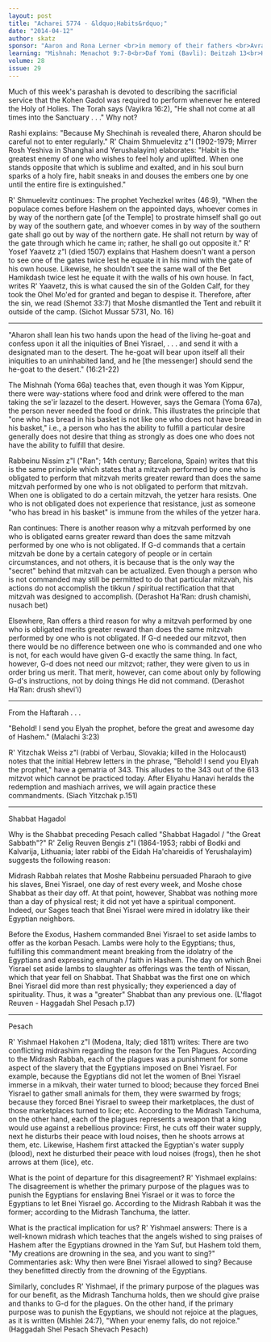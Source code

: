 ```yaml
---
layout: post
title: "Acharei 5774 - &ldquo;Habits&rdquo;"
date: "2014-04-12"
author: skatz
sponsor: "Aaron and Rona Lerner <br>in memory of their fathers <br>Avraham ben Yaakov Hakohen a\"h <br>and Yaakov Yonah ben Yisrael a\"h <br>&nbsp;&nbsp;&nbsp;<br>The Neugroschl family <br>on the yahrzeit of <br>Genendel bat Yaakov v'Rachel a\"h <br>&nbsp;&nbsp;&nbsp;<br>Martin and Michelle Swartz <br>on the yahrzeit of <br>his grandmother, Eva (nee Kalikow) Lichman a\"h"
learning: "Mishnah: Menachot 9:7-8<br>Daf Yomi (Bavli): Beitzah 13<br>Halachah: Mishnah Berurah 363:7-9"
volume: 28
issue: 29
---
```


Much of this week's parashah is devoted to describing the sacrificial service that the Kohen Gadol was required to perform whenever he entered the Holy of Holies. The Torah says (Vayikra 16:2), "He shall not come at all times into the Sanctuary . . ." Why not?

Rashi explains: "Because My Shechinah is revealed there, Aharon should be careful not to enter regularly." R' Chaim Shmuelevitz z"l (1902-1979; Mirrer Rosh Yeshiva in Shanghai and Yerushalayim) elaborates: "Habit is the greatest enemy of one who wishes to feel holy and uplifted. When one stands opposite that which is sublime and exalted, and in his soul burn sparks of a holy fire, habit sneaks in and douses the embers one by one until the entire fire is extinguished."

R' Shmuelevitz continues: The prophet Yechezkel writes (46:9), "When the populace comes before Hashem on the appointed days, whoever comes in by way of the northern gate \[of the Temple\] to prostrate himself shall go out by way of the southern gate, and whoever comes in by way of the southern gate shall go out by way of the northern gate. He shall not return by way of the gate through which he came in; rather, he shall go out opposite it." R' Yosef Yaavetz z"l (died 1507) explains that Hashem doesn't want a person to see one of the gates twice lest he equate it in his mind with the gate of his own house. Likewise, he shouldn't see the same wall of the Bet Hamikdash twice lest he equate it with the walls of his own house. In fact, writes R' Yaavetz, this is what caused the sin of the Golden Calf, for they took the Ohel Mo'ed for granted and began to despise it. Therefore, after the sin, we read (Shemot 33:7) that Moshe dismantled the Tent and rebuilt it outside of the camp. (Sichot Mussar 5731, No. 16)

********

"Aharon shall lean his two hands upon the head of the living he-goat and confess upon it all the iniquities of Bnei Yisrael, . . . and send it with a designated man to the desert. The he-goat will bear upon itself all their iniquities to an uninhabited land, and he \[the messenger\] should send the he-goat to the desert." (16:21-22)

The Mishnah (Yoma 66a) teaches that, even though it was Yom Kippur, there were way-stations where food and drink were offered to the man taking the se'ir lazazel to the desert. However, says the Gemara (Yoma 67a), the person never needed the food or drink. This illustrates the principle that "one who has bread in his basket is not like one who does not have bread in his basket," i.e., a person who has the ability to fulfill a particular desire generally does not desire that thing as strongly as does one who does not have the ability to fulfill that desire.

Rabbeinu Nissim z"l ("Ran"; 14th century; Barcelona, Spain) writes that this is the same principle which states that a mitzvah performed by one who is obligated to perform that mitzvah merits greater reward than does the same mitzvah performed by one who is not obligated to perform that mitzvah. When one is obligated to do a certain mitzvah, the yetzer hara resists. One who is not obligated does not experience that resistance, just as someone "who has bread in his basket" is immune from the whiles of the yetzer hara.

Ran continues: There is another reason why a mitzvah performed by one who is obligated earns greater reward than does the same mitzvah performed by one who is not obligated. If G-d commands that a certain mitzvah be done by a certain category of people or in certain circumstances, and not others, it is because that is the only way the "secret" behind that mitzvah can be actualized. Even though a person who is not commanded may still be permitted to do that particular mitzvah, his actions do not accomplish the tikkun / spiritual rectification that that mitzvah was designed to accomplish. (Derashot Ha'Ran: drush chamishi, nusach bet)

Elsewhere, Ran offers a third reason for why a mitzvah performed by one who is obligated merits greater reward than does the same mitzvah performed by one who is not obligated. If G-d needed our mitzvot, then there would be no difference between one who is commanded and one who is not, for each would have given G-d exactly the same thing. In fact, however, G-d does not need our mitzvot; rather, they were given to us in order bring us merit. That merit, however, can come about only by following G-d's instructions, not by doing things He did not command. (Derashot Ha'Ran: drush shevi'i)

********

From the Haftarah . . .

"Behold! I send you Elyah the prophet, before the great and awesome day of Hashem." (Malachi 3:23)

R' Yitzchak Weiss z"l (rabbi of Verbau, Slovakia; killed in the Holocaust) notes that the initial Hebrew letters in the phrase, "Behold! I send you Elyah the prophet," have a gematria of 343. This alludes to the 343 out of the 613 mitzvot which cannot be practiced today. After Eliyahu Hanavi heralds the redemption and mashiach arrives, we will again practice these commandments. (Siach Yitzchak p.151)

********

Shabbat Hagadol

Why is the Shabbat preceding Pesach called "Shabbat Hagadol / "the Great Sabbath"?" R' Zelig Reuven Bengis z"l (1864-1953; rabbi of Bodki and Kalvarija, Lithuania; later rabbi of the Eidah Ha'chareidis of Yerushalayim) suggests the following reason:

Midrash Rabbah relates that Moshe Rabbeinu persuaded Pharaoh to give his slaves, Bnei Yisrael, one day of rest every week, and Moshe chose Shabbat as their day off. At that point, however, Shabbat was nothing more than a day of physical rest; it did not yet have a spiritual component. Indeed, our Sages teach that Bnei Yisrael were mired in idolatry like their Egyptian neighbors.

Before the Exodus, Hashem commanded Bnei Yisrael to set aside lambs to offer as the korban Pesach. Lambs were holy to the Egyptians; thus, fulfilling this commandment meant breaking from the idolatry of the Egyptians and expressing emunah / faith in Hashem. The day on which Bnei Yisrael set aside lambs to slaughter as offerings was the tenth of Nissan, which that year fell on Shabbat. That Shabbat was the first one on which Bnei Yisrael did more than rest physically; they experienced a day of spirituality. Thus, it was a "greater" Shabbat than any previous one. (L'flagot Reuven - Haggadah Shel Pesach p.17)

********

Pesach

R' Yishmael Hakohen z"l (Modena, Italy; died 1811) writes: There are two conflicting midrashim regarding the reason for the Ten Plagues. According to the Midrash Rabbah, each of the plagues was a punishment for some aspect of the slavery that the Egyptians imposed on Bnei Yisrael. For example, because the Egyptians did not let the women of Bnei Yisrael immerse in a mikvah, their water turned to blood; because they forced Bnei Yisrael to gather small animals for them, they were swarmed by frogs; because they forced Bnei Yisrael to sweep their marketplaces, the dust of those marketplaces turned to lice; etc. According to the Midrash Tanchuma, on the other hand, each of the plagues represents a weapon that a king would use against a rebellious province: First, he cuts off their water supply, next he disturbs their peace with loud noises, then he shoots arrows at them, etc. Likewise, Hashem first attacked the Egyptian's water supply (blood), next he disturbed their peace with loud noises (frogs), then he shot arrows at them (lice), etc.

What is the point of departure for this disagreement? R' Yishmael explains: The disagreement is whether the primary purpose of the plagues was to punish the Egyptians for enslaving Bnei Yisrael or it was to force the Egyptians to let Bnei Yisrael go. According to the Midrash Rabbah it was the former; according to the Midrash Tanchuma, the latter.

What is the practical implication for us? R' Yishmael answers: There is a well-known midrash which teaches that the angels wished to sing praises of Hashem after the Egyptians drowned in the Yam Suf, but Hashem told them, "My creations are drowning in the sea, and you want to sing?" Commentaries ask: Why then were Bnei Yisrael allowed to sing? Because they benefitted directly from the drowning of the Egyptians.

Similarly, concludes R' Yishmael, if the primary purpose of the plagues was for our benefit, as the Midrash Tanchuma holds, then we should give praise and thanks to G-d for the plagues. On the other hand, if the primary purpose was to punish the Egyptians, we should not rejoice at the plagues, as it is written (Mishlei 24:7), "When your enemy falls, do not rejoice." (Haggadah Shel Pesach Shevach Pesach)


